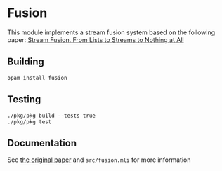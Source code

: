 # Fusion

This module implements a stream fusion system based on the following paper: [Stream Fusion. From Lists to Streams to Nothing at All](http://citeseer.ist.psu.edu/viewdoc/summary?doi=10.1.1.104.7401)

## Building

    opam install fusion

## Testing

    ./pkg/pkg build --tests true
    ./pkg/pkg test

## Documentation

See [the original paper](http://citeseer.ist.psu.edu/viewdoc/summary?doi=10.1.1.104.7401) and `src/fusion.mli` for more information
